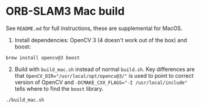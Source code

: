 # ORB-SLAM3 Mac build

See `README.md` for full instructions, these are supplemental for MacOS.

1. Install dependencies: OpenCV 3 (4 doesn't work out of the box) and boost:

`brew install opencv@3 boost`

2. Build with `build_mac.sh` instead of normal `build.sh`. Key differences are that `OpenCV_DIR="/usr/local/opt/opencv@3/"` is used to point to correct version of OpenCV and `-DCMAKE_CXX_FLAGS="-I /usr/local/include"` tells where to find the `boost` library.

`./build_mac.sh`


